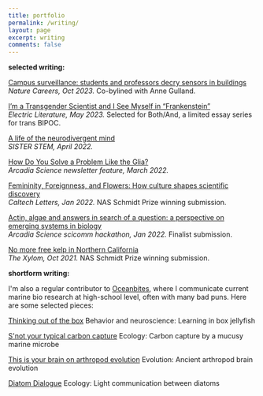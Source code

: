 ```yaml
---
title: portfolio
permalink: /writing/
layout: page
excerpt: writing
comments: false
---
```

**selected writing:**

[Campus surveillance: students and professors decry sensors in buildings](https://www.nature.com/articles/d41586-023-03287-w)\
_Nature Careers, Oct 2023._ Co-bylined with Anne Gulland. 

[I’m a Transgender Scientist and I See Myself in “Frankenstein”](https://electricliterature.com/im-a-transgender-scientist-and-i-see-myself-in-frankenstein/)\
_Electric Literature, May 2023._ Selected for Both/And, a limited essay series for trans BIPOC.

[A life of the neurodivergent mind](https://sisterstem.org/2022/04/14/a-life-of-the-neurodivergent-mind/)\
_SISTER STEM, April 2022._ 

[How Do You Solve a Problem Like the Glia?](https://mailchi.mp/arcadia.science/how-do-you-solve-a-problem-like-the-glia)\
_Arcadia Science newsletter feature, March 2022._

[Femininity, Foreignness, and Flowers: How culture shapes scientific discovery](https://caltechletters.org/viewpoints/orchids-science-and-culture)\
_Caltech Letters, Jan 2022._ NAS Schmidt Prize winning submission.

[Actin, algae and answers in search of a question: a 
perspective on emerging systems in biology](https://pdfhost.io/v/Kkj8SmY3b_Actin_algae_and_answers_in_search_of_a_question_Tan)\
_Arcadia Science scicomm hackathon, Jan 2022._ Finalist submission.

[No more free kelp in Northern California](https://www.thexylom.com/post/no-more-free-kelp-in-northern-california)\
_The Xylom, Oct 2021._ NAS Schmidt Prize winning submission.

**shortform writing:**

I'm also a regular contributor to [Oceanbites](https://oceanbites.org/author/ftan/), where I communicate current marine bio research at high-school level, often with many bad puns.
Here are some selected pieces:

[Thinking out of the box](https://oceanbites.org/thinking-out-of-the-box/)
Behavior and neuroscience: Learning in box jellyfish

[S'not your typical carbon capture](https://oceanbites.org/snot-your-typical-carbon-capture/)
Ecology: Carbon capture by a mucusy marine microbe

[This is your brain on arthropod evolution](https://oceanbites.org/this-is-your-brain-on-arthropod-evolution/)
Evolution: Ancient arthropod brain evolution

[Diatom Dialogue](https://oceanbites.org/diatom-dialogue/)
Ecology: Light communication between diatoms



